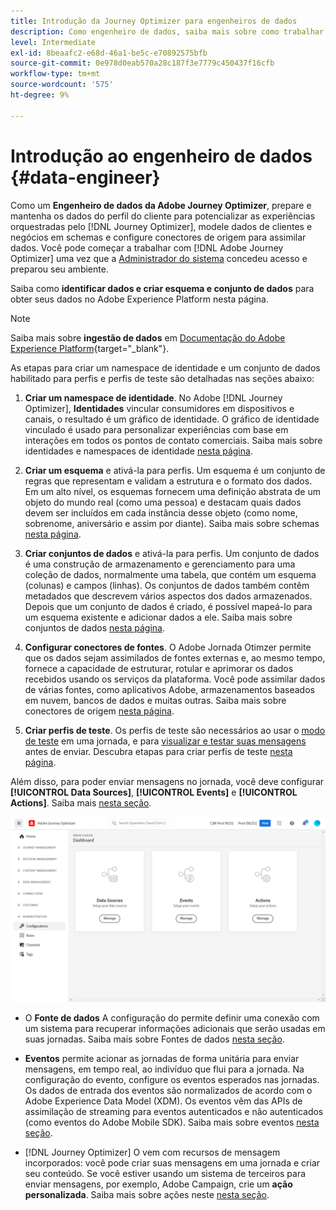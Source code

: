```yaml
---
title: Introdução da Journey Optimizer para engenheiros de dados
description: Como engenheiro de dados, saiba mais sobre como trabalhar com a Journey Optimizer
level: Intermediate
exl-id: 8beaafc2-e68d-46a1-be5c-e70892575bfb
source-git-commit: 0e978d0eab570a28c187f3e7779c450437f16cfb
workflow-type: tm+mt
source-wordcount: '575'
ht-degree: 9%

---
```


# Introdução ao engenheiro de dados {#data-engineer}

Como um **Engenheiro de dados da Adobe Journey Optimizer**, prepare e mantenha os dados do perfil do cliente para potencializar as experiências orquestradas pelo [!DNL Journey Optimizer], modele dados de clientes e negócios em schemas e configure conectores de origem para assimilar dados. Você pode começar a trabalhar com [!DNL Adobe Journey Optimizer] uma vez que a [Administrador do sistema](administrator.md) concedeu acesso e preparou seu ambiente.


Saiba como **identificar dados e criar esquema e conjunto de dados** para obter seus dados no Adobe Experience Platform nesta página.

>[!NOTE]
>
>Saiba mais sobre **ingestão de dados** em [Documentação do Adobe Experience Platform](https://experienceleague.adobe.com/docs/experience-platform/ingestion/home.html?lang=pt-BR){target=&quot;_blank&quot;}.

As etapas para criar um namespace de identidade e um conjunto de dados habilitado para perfis e perfis de teste são detalhadas nas seções abaixo:

1. **Criar um namespace de identidade**. No Adobe [!DNL Journey Optimizer], **Identidades** vincular consumidores em dispositivos e canais, o resultado é um gráfico de identidade. O gráfico de identidade vinculado é usado para personalizar experiências com base em interações em todos os pontos de contato comerciais.  Saiba mais sobre identidades e namespaces de identidade [nesta página](../../segment/get-started-identity.md).

1. **Criar um esquema** e ativá-la para perfis. Um esquema é um conjunto de regras que representam e validam a estrutura e o formato dos dados. Em um alto nível, os esquemas fornecem uma definição abstrata de um objeto do mundo real (como uma pessoa) e destacam quais dados devem ser incluídos em cada instância desse objeto (como nome, sobrenome, aniversário e assim por diante).  Saiba mais sobre schemas [nesta página](../get-started-schemas.md).

1. **Criar conjuntos de dados** e ativá-la para perfis. Um conjunto de dados é uma construção de armazenamento e gerenciamento para uma coleção de dados, normalmente uma tabela, que contém um esquema (colunas) e campos (linhas). Os conjuntos de dados também contêm metadados que descrevem vários aspectos dos dados armazenados. Depois que um conjunto de dados é criado, é possível mapeá-lo para um esquema existente e adicionar dados a ele. Saiba mais sobre conjuntos de dados [nesta página](../get-started-datasets.md).

1. **Configurar conectores de fontes**. O Adobe Jornada Otimzer permite que os dados sejam assimilados de fontes externas e, ao mesmo tempo, fornece a capacidade de estruturar, rotular e aprimorar os dados recebidos usando os serviços da plataforma. Você pode assimilar dados de várias fontes, como aplicativos Adobe, armazenamentos baseados em nuvem, bancos de dados e muitas outras. Saiba mais sobre conectores de origem [nesta página](../get-started-sources.md).

1. **Criar perfis de teste**. Os perfis de teste são necessários ao usar o [modo de teste](../../building-journeys/testing-the-journey.md) em uma jornada, e para [visualizar e testar suas mensagens](../../design/preview.md) antes de enviar. Descubra etapas para criar perfis de teste [nesta página](../../segment/creating-test-profiles.md).


Além disso, para poder enviar mensagens no jornada, você deve configurar **[!UICONTROL Data Sources]**, **[!UICONTROL Events]** e **[!UICONTROL Actions]**. Saiba mais [nesta seção](../../configuration/about-data-sources-events-actions.md).

![](../assets/admin-menu.png)

* O **Fonte de dados** A configuração do permite definir uma conexão com um sistema para recuperar informações adicionais que serão usadas em suas jornadas. Saiba mais sobre Fontes de dados [nesta seção](../../datasource/about-data-sources.md).

* **Eventos** permite acionar as jornadas de forma unitária para enviar mensagens, em tempo real, ao indivíduo que flui para a jornada. Na configuração do evento, configure os eventos esperados nas jornadas. Os dados de entrada dos eventos são normalizados de acordo com o Adobe Experience Data Model (XDM). Os eventos vêm das APIs de assimilação de streaming para eventos autenticados e não autenticados (como eventos do Adobe Mobile SDK). Saiba mais sobre eventos [nesta seção](../../event/about-events.md).

* [!DNL Journey Optimizer] O vem com recursos de mensagem incorporados: você pode criar suas mensagens em uma jornada e criar seu conteúdo. Se você estiver usando um sistema de terceiros para enviar mensagens, por exemplo, Adobe Campaign, crie um **ação personalizada**. Saiba mais sobre ações neste [nesta seção](../../action/action.md).
